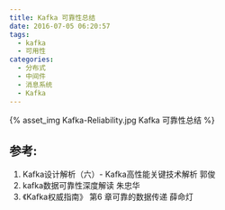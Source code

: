 ```yaml
---
title: Kafka 可靠性总结
date: 2016-07-05 06:20:57
tags:
  - kafka
  - 可用性  
categories:
  - 分布式 
  - 中间件
  - 消息系统
  - Kafka    
---
```


{% asset_img  Kafka-Reliability.jpg  Kafka 可靠性总结 %}

## 参考:

1. Kafka设计解析（六）- Kafka高性能关键技术解析 郭俊
2. kafka数据可靠性深度解读 朱忠华
3. 《Kafka权威指南》 第6 章可靠的数据传递 薛命灯
